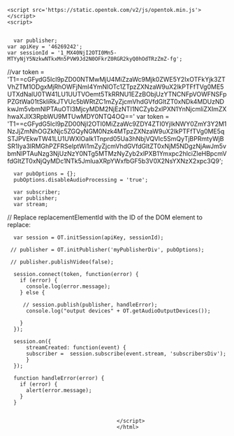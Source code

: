 <html>
  <head></head>
  <body>
    <div id='myPublisherDiv'></div>
    <div id='subscribersDiv'></div>



    <script src='https://static.opentok.com/v2/js/opentok.min.js'></script>
    <script>


      var publisher;
    var apiKey = '46269242';
    var sessionId = '1_MX40NjI2OTI0Mn5-MTYyNjY5NzkwNTkxMn5PVW9Jd2N0OFkrZ0RGR2kyQ0hOdTRzZmZ-fg';
//var token = 'T1==cGFydG5lcl9pZD00NTMwMjU4MiZzaWc9Mjk0ZWE5Y2IxOTFkYjk3ZTVhZTM1ODgxMjRhOWFjNmI4YmNlOTc1ZTpzZXNzaW9uX2lkPTFfTVg0ME5UTXdNalU0TW41LU1UUTVOemt5TkRRNU1EZzBObjUzYTNCNFpVOWFNSFpPZGtWa01tSkliRkJTVUc5bWRtZC1mZyZjcmVhdGVfdGltZT0xNDk4MDUzNDkwJm5vbmNlPTAuOTI3MjcyMDM2NjEzNTI1NCZyb2xlPXN1YnNjcmliZXImZXhwaXJlX3RpbWU9MTUwMDY0NTQ4OQ=='
    var token = 'T1==cGFydG5lcl9pZD00NjI2OTI0MiZzaWc9ZDY4ZTI0YjlkNWY0ZmY3Y2M1NzJjZmNhOGZkNjc5ZGQyNGM0Nzk4MTpzZXNzaW9uX2lkPTFfTVg0ME5qSTJPVEkwTW41LU1UWXlOalk1Tnprd05Ua3hNbjVQVlc5SmQyTjBPRmtyWjBSR1Iya3lRMGhPZFRSelptWi1mZyZjcmVhdGVfdGltZT0xNjM5NDgzNjAwJm5vbmNlPTAuNzg3NjUzNzY0NTg5MTMzNyZyb2xlPXB1Ymxpc2hlciZleHBpcmVfdGltZT0xNjQyMDc1NTk5JmluaXRpYWxfbGF5b3V0X2NsYXNzX2xpc3Q9';



      var pubOptions = {};
      pubOptions.disableAudioProcessing = 'true';

      var subscriber;
      var publisher;
      var stream;

// Replace replacementElementId with the ID of the DOM element to replace:

      var session = OT.initSession(apiKey, sessionId);

     // publisher = OT.initPublisher('myPublisherDiv', pubOptions);
      
     // publisher.publishVideo(false);

      session.connect(token, function(error) {
        if (error) {
          console.log(error.message);
        } else {

         // session.publish(publisher, handleError);
          console.log("output devices" + OT.getAudioOutputDevices());

        }
      });

      session.on({
          streamCreated: function(event) {
          subscriber =  session.subscribe(event.stream, 'subscribersDiv');
          }
      });

      function handleError(error) {
        if (error) {
          alert(error.message);
        }
      }


                                       </script>
                                       </html>
